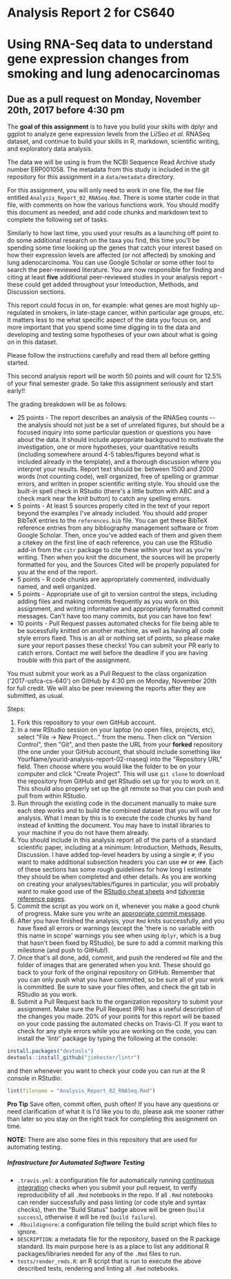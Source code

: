 # Analysis Report 2 for CS640
# Using RNA-Seq data to understand gene expression changes from smoking and lung adenocarcinomas
## Due as a pull request on Monday, November 20th, 2017 before 4:30 pm

The **goal of this assignment** is to have you build your skills with dplyr and ggplot to analyze gene expression levels from the Li/Seo *et al.* RNASeq dataset, and continue to build your skills in R, markdown, scientific writing, and exploratory data analysis.

The data we will be using is from the NCBI Sequence Read Archive study number ERP001058. The metadata from this study is included in the git repository for this assignment in a `data/metadata` directory.

For this assignment, you will only need to work in one file, the `Rmd` file entitled `Analysis_Report_02_RNASeq.Rmd`. There is some starter code in that file, with comments on how the various functions work. You should modify this document as needed, and add code chunks and markdown text to complete the following set of tasks.

Similarly to how last time, you used your results as a launching off point to do some additional research on the taxa you find, this time you'll be spending some time looking up the genes that catch your interest based on how their expression levels are affected (or not affected) by smoking and lung adenocarcinoma. You can use Google Scholar or some other tool to search the peer-reviewed literature. You are now responsible for finding and citing at least **five** additional peer-reviewed studies in your analysis report - these could get added throughout your Inteoduction, Methods, and Discussion sections.

This report could focus in on, for example: what genes are most highly up-regulated in smokers, in late-stage cancer, within particular age groups, etc. It matters less to me what specific aspect of the data you focus on, and more important that you spend some time digging in to the data and developing and testing some hypotheses of your own about what is going on in this dataset.

Please follow the instructions carefully and read them all before getting started.

This second analysis report will be worth 50 points and will count for 12.5% of your final semester grade. So take this assignment seriously and start early!!

The grading breakdown will be as follows:

* 25 points - The report describes an analysis of the RNASeq counts -- the analysis should not just be a set of unrelated figures, but should be a focused inquiry into some particular question or questions you have about the data. It should include appropriate background to motivate the investigation, one or more hypotheses, your quantitative results (including somewhere around 4-5 tables/figures beyond what is included already in the template), and a thorough discussion where you interpret your results. Report text should be: between 1500 and 2000 words (not counting code), well organized, free of spelling or grammar errors, and written in proper scientific writing style. You should use the built-in spell check in RStudio (there's a little button with ABC and a check mark near the knit button) to catch any spelling errors.
* 5 points - At least 5 sources properly cited in the text of your report beyond the examples I've already included. You should add proper BibTeX entries to the `references.bib` file. You can get these BibTeX reference entries from any bibliography management software or from Google Scholar. Then, once you've added each of them and given them a citekey on the first line of each reference, you can use the RStudio add-in from the `citr` package to cite these within your text as you're writing. Then when you knit the document, the sources will be properly formatted for you, and the Sources Cited will be properly populated for you at the end of the report.
* 5 points - R code chunks are appropriately commented, individually named, and well organized.
* 5 points - Appropriate use of git to version control the steps, including adding files and making commits frequently as you work on this assignment, and writing informative and appropriately formatted commit messages. Can't have too many commits, but you can have too few!
* 10 points - Pull Request passes automated checks for file being able to be sucessfully knitted on another machine, as well as having all code style errors fixed. This is an all or nothing set of points, so please make sure your report passes these checks! You can submit your PR early to catch errors. Contact me well before the deadline if you are having trouble with this part of the assignment.

You must submit your work as a Pull Request to the class organization ('2017-usfca-cs-640') on GitHub by 4:30 pm on Monday, November 20th for full credit. We will also be peer reviewing the reports after they are submitted, as usual.

Steps:

1. Fork this repository to your own GitHub account.
1. In a new RStudio session on your laptop (no open files, projects, etc), select "File -> New Project..." from the menu. Then click on "Version Control", then "Git", and then paste the URL from your **forked** repository (the one under your GitHub account, that should include something like YourName/yourid-analysis-report-02-rnaseq) into the "Repository URL" field. Then choose where you would like the folder to be on your computer and click "Create Project". This will use `git clone` to download the repository from GitHub and get RStudio set up for you to work on it. This should also properly set up the git remote so that you can push and pull from within RStudio.
1. Run through the existing code in the document manually to make sure each step works and to build the combined dataset that you will use for analysis. What I mean by this is to execute the code chunks by hand instead of knitting the document. You may have to install libraries to your machine if you do not have them already.
1. You should include in this analysis report all of the parts of a standard scientific paper, including at a minimum: Introduction, Methods, Results, Discussion. I have added top-level headers by using a single `#`; if you want to make additional subsection headers you can use `##` or `###`. Each of these sections has some rough guidelines for how long I estimate they should be when completed and other details. As you are working on creating your analyses/tables/figures in particular, you will probably want to make good use of the [RStudio cheat sheets](https://www.rstudio.com/resources/cheatsheets/) and [tidyverse reference pages](https://www.tidyverse.org/packages/).
1. Commit the script as you work on it, whenever you make a good chunk of progress. Make sure you write an [appropriate commit message](https://chris.beams.io/posts/git-commit/).
1. After you have finished the analysis, your `Rmd` knits successfully, and you have fixed all errors or warnings (except the 'there is no variable with this name in scope' warnings you see when using `dplyr`, which is a bug that hasn't been fixed by RStudio), be sure to add a commit marking this milestone (and push to GitHub!).
1. Once that's all done, add, commit, and push the rendered `md` file and the folder of images that are generated when you knit. These should go back to your fork of the original repository on GitHub. Remember that you can only push what you have committed, so be sure all of your work is committed. Be sure to save your files often, and check the git tab in RStudio as you work.
2. Submit a Pull Request back to the organization repository to submit your assignment. Make sure the Pull Request (PR) has a useful description of the changes you made. 20% of your points for this report will be based on your code passing the automated checks on Travis-CI. If you want to check for any style errors while you are working on the code, you can install the 'lintr' package by typing the following at the console:

```r
install.packages("devtools")
devtools::install_github("jimhester/lintr")
```

and then whenever you want to check your code you can run at the R console in RStudio:

```r
lint(filename = "Analysis_Report_02_RNASeq.Rmd")
```

**Pro Tip** Save often, commit often, push often! If you have any questions or need clarification of what it is I'd like you to do, please ask me sooner rather than later so you stay on the right track for completing this assignment on time.

**NOTE:** There are also some files in this repository that are used for automating testing.

##### Infrastructure for Automated Software Testing

- `.travis.yml`: a configuration file for automatically running [continuous integration](https://travis-ci.com) checks when you submit your pull request, to verify reproducibility of all `.Rmd` notebooks in the repo.  If all `.Rmd` notebooks can render successfully and pass linting (or code style and syntax checks), then the "Build Status" badge above will be green (`build success`), otherwise it will be red (`build failure`).
- `.Rbuildignore`: a configuration file telling the build script which files to ignore.
- `DESCRIPTION`: a metadata file for the repository, based on the R package standard. Its main purpose here is as a place to list any additional R packages/libraries needed for any of the `.Rmd` files to run.
- `tests/render_rmds.R`: an R script that is run to execute the above described tests, rendering and linting all `.Rmd` notebooks.
